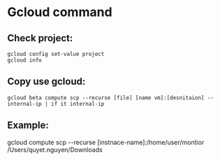 # Gcloud command
## Check project:
```
gcloud config set-value project
gcloud info
```
## Copy use gcloud:
```
gcloud beta compute scp --recurse [file] [name vm]:[desnitaion] --internal-ip | if it internal-ip
```

## Example:
gcloud compute scp --recurse [instnace-name]:/home/user/montior /Users/quyet.nguyen/Downloads
